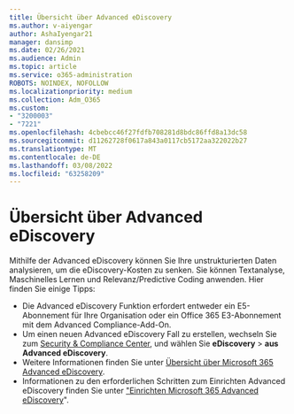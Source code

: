 ```yaml
---
title: Übersicht über Advanced eDiscovery
ms.author: v-aiyengar
author: AshaIyengar21
manager: dansimp
ms.date: 02/26/2021
ms.audience: Admin
ms.topic: article
ms.service: o365-administration
ROBOTS: NOINDEX, NOFOLLOW
ms.localizationpriority: medium
ms.collection: Adm_O365
ms.custom:
- "3200003"
- "7221"
ms.openlocfilehash: 4cbebcc46f27fdfb708281d8bdc86ffd8a13dc58
ms.sourcegitcommit: d11262728f0617a843a0117cb5172aa322022b27
ms.translationtype: MT
ms.contentlocale: de-DE
ms.lasthandoff: 03/08/2022
ms.locfileid: "63258209"
---
```

# <a name="overview-of-advanced-ediscovery"></a>Übersicht über Advanced eDiscovery

Mithilfe der Advanced eDiscovery können Sie Ihre unstrukturierten Daten analysieren, um die eDiscovery-Kosten zu senken. Sie können Textanalyse, Maschinelles Lernen und Relevanz/Predictive Coding anwenden. Hier finden Sie einige Tipps:

- Die Advanced eDiscovery Funktion erfordert entweder ein E5-Abonnement für Ihre Organisation oder ein Office 365 E3-Abonnement mit dem Advanced Compliance-Add-On.
- Um einen neuen Advanced eDiscovery Fall zu erstellen, wechseln Sie zum [Security & Compliance Center](https://go.microsoft.com/fwlink/p/?linkid=2077143), und wählen Sie **eDiscovery** >  **aus Advanced eDiscovery**.
- Weitere Informationen finden Sie unter [Übersicht über Microsoft 365 Advanced eDiscovery](https://go.microsoft.com/fwlink/?linkid=2101588).
- Informationen zu den erforderlichen Schritten zum Einrichten Advanced eDiscovery finden Sie unter ["Einrichten Microsoft 365 Advanced eDiscovery](https://go.microsoft.com/fwlink/?linkid=2122672)".